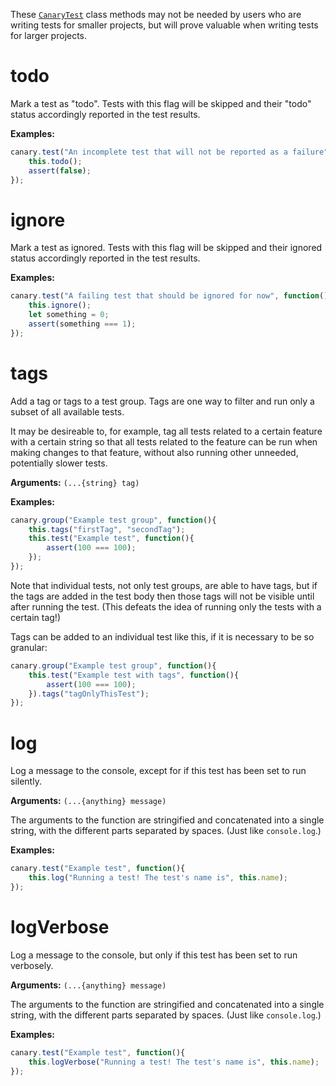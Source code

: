These [`CanaryTest`](api-introduction.md) class methods may not be needed by users who are writing tests for smaller projects, but will prove valuable when writing tests for larger projects.

# todo

Mark a test as "todo". Tests with this flag will be skipped and their "todo" status accordingly reported in the test results.

**Examples:**

``` js
canary.test("An incomplete test that will not be reported as a failure", function(){
    this.todo();
    assert(false);
});
```

# ignore

Mark a test as ignored. Tests with this flag will be skipped and their ignored status accordingly reported in the test results.

**Examples:**

``` js
canary.test("A failing test that should be ignored for now", function(){
    this.ignore();
    let something = 0;
    assert(something === 1);
});
```

# tags

Add a tag or tags to a test group. Tags are one way to filter and run only a subset of all available tests.

It may be desireable to, for example, tag all tests related to a certain feature with a certain string so that all tests related to the feature can be run when making changes to that feature, without also running other unneeded, potentially slower tests.

**Arguments:** `(...{string} tag)`

**Examples:**

``` js
canary.group("Example test group", function(){
    this.tags("firstTag", "secondTag");
    this.test("Example test", function(){
        assert(100 === 100);
    });
});
```

Note that individual tests, not only test groups, are able to have tags, but if the tags are added in the test body then those tags will not be visible until after running the test. (This defeats the idea of running only the tests with a certain tag!)

Tags can be added to an individual test like this, if it is necessary to be so granular:

``` js
canary.group("Example test group", function(){
    this.test("Example test with tags", function(){
        assert(100 === 100);
    }).tags("tagOnlyThisTest");
});
```

# log

Log a message to the console, except for if this test has been set to run silently.

**Arguments:** `(...{anything} message)`

The arguments to the function are stringified and concatenated into a single string, with the different parts separated by spaces. (Just like `console.log`.)

**Examples:**

``` js
canary.test("Example test", function(){
    this.log("Running a test! The test's name is", this.name);
});
```

# logVerbose

Log a message to the console, but only if this test has been set to run verbosely.

**Arguments:** `(...{anything} message)`

The arguments to the function are stringified and concatenated into a single string, with the different parts separated by spaces. (Just like `console.log`.)

**Examples:**

``` js
canary.test("Example test", function(){
    this.logVerbose("Running a test! The test's name is", this.name);
});
```

